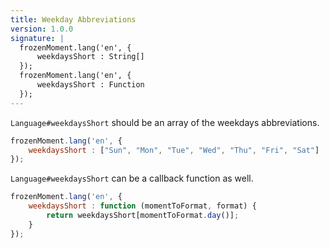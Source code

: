 ```yaml
---
title: Weekday Abbreviations
version: 1.0.0
signature: |
  frozenMoment.lang('en', {
      weekdaysShort : String[]
  });
  frozenMoment.lang('en', {
      weekdaysShort : Function
  });
---
```



`Language#weekdaysShort` should be an array of the weekdays abbreviations.

```javascript
frozenMoment.lang('en', {
    weekdaysShort : ["Sun", "Mon", "Tue", "Wed", "Thu", "Fri", "Sat"]
});
```

`Language#weekdaysShort` can be a callback function as well.

```javascript
frozenMoment.lang('en', {
    weekdaysShort : function (momentToFormat, format) {
        return weekdaysShort[momentToFormat.day()];
    }
});
```
